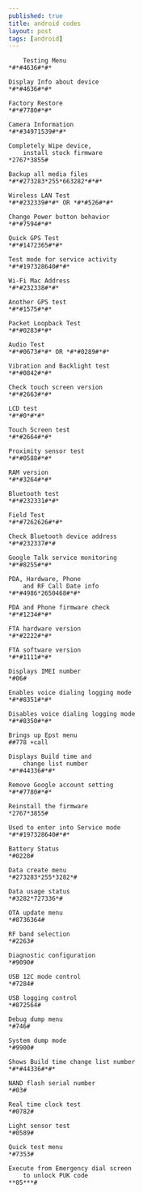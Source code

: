 ```yaml
---
published: true
title: android codes
layout: post
tags: [android]
---
```

        
        Testing Menu
	*#*#4636#*#*
	
	Display Info about device                            
	*#*#4636#*#*
	
	Factory Restore                                                   
	*#*#7780#*#*
	
	Camera Information                                                          
	*#*#34971539#*#*
	
	Completely Wipe device, 
        install stock firmware
	*2767*3855#
	
	Backup all media files
	*#*#273283*255*663282*#*#*
	
	Wireless LAN Test
	*#*#232339#*#* OR *#*#526#*#*
	
	Change Power button behavior
	*#*#7594#*#*
	
	Quick GPS Test
	*#*#1472365#*#*
	
	Test mode for service activity
	*#*#197328640#*#*
	
	Wi-Fi Mac Address
	*#*#232338#*#*
	
	Another GPS test
	*#*#1575#*#*
	
	Packet Loopback Test
	*#*#0283#*#*
	
	Audio Test
	*#*#0673#*#* OR *#*#0289#*#*
	
	Vibration and Backlight test
	*#*#0842#*#*
	
	Check touch screen version
	*#*#2663#*#*
	
	LCD test
	*#*#0*#*#*
	
	Touch Screen test
	*#*#2664#*#*
	
	Proximity sensor test
	*#*#0588#*#*
	
	RAM version
	*#*#3264#*#*
		
	Bluetooth test
	*#*#232331#*#*
	
	Field Test
	*#*#7262626#*#*
	
	Check Bluetooth device address
	*#*#232337#*#
	
	Google Talk service monitoring
	*#*#8255#*#*
	
	PDA, Hardware, Phone 
        and RF Call Date info
	*#*#4986*2650468#*#*
	
	PDA and Phone firmware check
	*#*#1234#*#*
	
	FTA hardware version
	*#*#2222#*#*
	
	FTA software version
	*#*#1111#*#*
	
	Displays IMEI number
	*#06#
	
	Enables voice dialing logging mode
	*#*#8351#*#*
	
	Disables voice dialing logging mode
	*#*#8350#*#*
	
	Brings up Epst menu
	##778 +call
	
	Displays Build time and 
        change list number
	*#*#44336#*#*
	
	Remove Google account setting
	*#*#7780#*#*
	
	Reinstall the firmware
	*2767*3855#
	
	Used to enter into Service mode
	*#*#197328640#*#*
	
	Battery Status
	*#0228#
	
	Data create menu
	*#273283*255*3282*#
	
	Data usage status
	*#3282*727336*#
	
	OTA update menu
	*#8736364#
	
	RF band selection
	*#2263#
	
	Diagnostic configuration
	*#9090#
	
	USB 12C mode control
	*#7284#
	
	USB logging control
	*#872564#
	
	Debug dump menu
	*#746#
	
	System dump mode
	*#9900#
	
	Shows Build time change list number
	*#*#44336#*#*
	
	NAND flash serial number
	*#03#
	
	Real time clock test
	*#0782#
	
	Light sensor test
	*#0589#
	
	Quick test menu
	*#7353#
	
	Execute from Emergency dial screen 
        to unlock PUK code
	**05***#